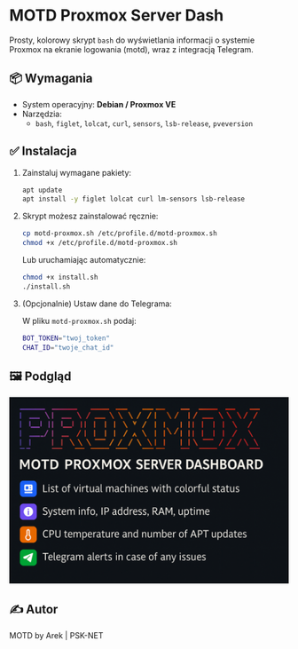 # MOTD Proxmox Server Dash

Prosty, kolorowy skrypt `bash` do wyświetlania informacji o systemie Proxmox na ekranie logowania (motd), wraz z integracją Telegram.

## 📦 Wymagania

- System operacyjny: **Debian / Proxmox VE**
- Narzędzia:
  - `bash`, `figlet`, `lolcat`, `curl`, `sensors`, `lsb-release`, `pveversion`

## ✅ Instalacja

1. Zainstaluj wymagane pakiety:

    ```bash
    apt update
    apt install -y figlet lolcat curl lm-sensors lsb-release
    ```

2. Skrypt możesz zainstalować ręcznie:

    ```bash
    cp motd-proxmox.sh /etc/profile.d/motd-proxmox.sh
    chmod +x /etc/profile.d/motd-proxmox.sh
    ```

    Lub uruchamiając automatycznie:

    ```bash
    chmod +x install.sh
    ./install.sh
    ```

3. (Opcjonalnie) Ustaw dane do Telegrama:

    W pliku `motd-proxmox.sh` podaj:
    ```bash
    BOT_TOKEN="twoj_token"
    CHAT_ID="twoje_chat_id"
    ```

## 🖼 Podgląd

![Banner](banner.png)

## ✍️ Autor

MOTD by Arek | PSK-NET
